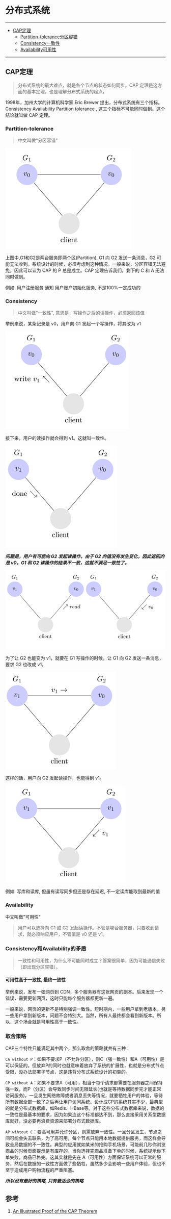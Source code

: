# 分布式系统

---

<!-- TOC -->

- [CAP定理](#CAP定理)
    - [Partition-tolerance分区容错](#Partition-tolerance)
    - [Consistency一致性](#Consistency)
    - [Availability可用性](#Availability)


<!-- /TOC -->

---

## CAP定理
> 分布式系统的最大难点，就是各个节点的状态如何同步。CAP 定理是这方面的基本定理，也是理解分布式系统的起点。

1998年，加州大学的计算机科学家 Eric Brewer 提出，分布式系统有三个指标。Consistency Availability Partition tolerance
, 这三个指标不可能同时做到。这个结论就叫做 CAP 定理。

### Partition-tolerance

> 中文叫做"分区容错"

![](../res/分部署系统1.png)

上图中,G1和G2是两台服务即两个区(Partition), G1 向 G2 发送一条消息，G2 可能无法收到。系统设计的时候，必须考虑到这种情况。一般来说，分区容错无法避免，因此可以认为 CAP 的 P 总是成立。CAP 定理告诉我们，剩下的 C 和 A 无法同时做到。

例如: 用户注册服务 通知 用户账户初始化服务, 不是100%一定成功的

### Consistency 

> 中文叫做"一致性", 意思是，写操作之后的读操作，必须返回该值

举例来说，某条记录是 v0，用户向 G1 发起一个写操作，将其改为 v1

![](../res/分部署系统2.png)

接下来，用户的读操作就会得到 v1。这就叫一致性。

![](../res/分部署系统3.png)

***问题是，用户有可能向 G2 发起读操作，由于 G2 的值没有发生变化，因此返回的是 v0。G1 和 G2 读操作的结果不一致，这就不满足一致性了。***

![](../res/分部署系统4.png)

为了让 G2 也能变为 v1，就要在 G1 写操作的时候，让 G1 向 G2 发送一条消息，要求 G2 也改成 v1。

![](../res/分部署系统5.png)

这样的话，用户向 G2 发起读操作，也能得到 v1。

![](../res/分部署系统6.png)

例如: 写库和读库, 但虽有读写同步但还是存在延迟, 不一定读库能取到最新的值

### Availability 

中文叫做"可用性"

> 用户可以选择向 G1 或 G2 发起读操作。不管是哪台服务器，只要收到请求，就必须响应用户，不管值是 v0 还是 v1。

### Consistency和Availability的矛盾
> 一致性和可用性，为什么不可能同时成立？答案很简单，因为可能通信失败（即出现分区容错）。

#### 可用性高于一致性, 最终一致性

举例来说，发布一张网页到 CDN，多个服务器有这张网页的副本。后来发现一个错误，需要更新网页，这时只能每个服务器都更新一遍。

一般来说，网页的更新不是特别强调一致性。短时期内，一些用户拿到老版本，另一些用户拿到新版本，问题不会特别大。当然，所有人最终都会看到新版本。所以，这个场合就是可用性高于一致性。

### 取舍策略

CAP三个特性只能满足其中两个，那么取舍的策略就共有三种：

`CA without P`：如果不要求P（不允许分区），则C（强一致性）和A（可用性）是可以保证的。但放弃P的同时也就意味着放弃了系统的扩展性，也就是分布式节点受限，没办法部署子节点，这是违背分布式系统设计的初衷的。

`CP without A`：如果不要求A（可用），相当于每个请求都需要在服务器之间保持强一致，而P（分区）会导致同步时间无限延长(也就是等待数据同步完才能正常访问服务)，一旦发生网络故障或者消息丢失等情况，就要牺牲用户的体验，等待所有数据全部一致了之后再让用户访问系统。设计成CP的系统其实不少，最典型的就是分布式数据库，如Redis、HBase等。对于这些分布式数据库来说，数据的一致性是最基本的要求，因为如果连这个标准都达不到，那么直接采用关系型数据库就好，没必要再浪费资源来部署分布式数据库。

`AP wihtout C`：要高可用并允许分区，则需放弃一致性。一旦分区发生，节点之间可能会失去联系，为了高可用，每个节点只能用本地数据提供服务，而这样会导致全局数据的不一致性。典型的应用就如某米的抢购手机场景，可能前几秒你浏览商品的时候页面提示是有库存的，当你选择完商品准备下单的时候，系统提示你下单失败，商品已售完。这其实就是先在 A（可用性）方面保证系统可以正常的服务，然后在数据的一致性方面做了些牺牲，虽然多少会影响一些用户体验，但也不至于造成用户购物流程的严重阻塞。

***所以没有最好的策略, 只有最适合的策略***

## 参考
1. [An Illustrated Proof of the CAP Theorem](https://mwhittaker.github.io/blog/an_illustrated_proof_of_the_cap_theorem/)

